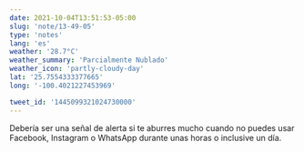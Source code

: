 ```yaml
---
date: 2021-10-04T13:51:53-05:00
slug: 'note/13-49-05'
type: 'notes'
lang: 'es'
weather: '28.7°C'
weather_summary: 'Parcialmente Nublado'
weather_icon: 'partly-cloudy-day'
lat: '25.7554333377665'
long: '-100.4021227453969'

tweet_id: '1445099321024730000'
---
```

Debería ser una señal de alerta si te aburres mucho cuando no puedes usar Facebook, Instagram o WhatsApp durante unas horas o inclusive un día.